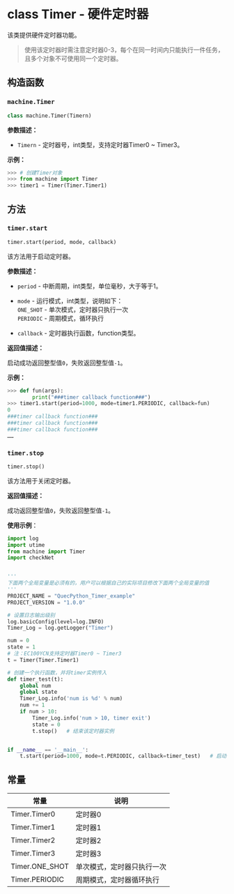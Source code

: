 # class Timer - 硬件定时器

该类提供硬件定时器功能。

> 使用该定时器时需注意定时器0-3，每个在同一时间内只能执行一件任务，且多个对象不可使用同一个定时器。

## 构造函数

### `machine.Timer`

```python
class machine.Timer(Timern)
```

**参数描述：**

- `Timern` - 定时器号，int类型，支持定时器Timer0 ~ Timer3。

**示例：**

```python
>>> # 创建Timer对象
>>> from machine import Timer
>>> timer1 = Timer(Timer.Timer1)
```

## 方法

### `timer.start`

```python
timer.start(period, mode, callback)
```

该方法用于启动定时器。

**参数描述：**

- `period` - 中断周期，int类型，单位毫秒，大于等于1。

- `mode` - 运行模式，int类型，说明如下：<br />`ONE_SHOT` - 单次模式，定时器只执行一次<br />`PERIODIC` - 周期模式，循环执行

- `callback` - 定时器执行函数，function类型。

**返回值描述：**

启动成功返回整型值`0`，失败返回整型值`-1`。

**示例：**

```python
>>> def fun(args):
        print("###timer callback function###")
>>> timer1.start(period=1000, mode=timer1.PERIODIC, callback=fun)
0
###timer callback function###
###timer callback function###
###timer callback function###
……
```

### `timer.stop`

```python
timer.stop()
```

该方法用于关闭定时器。

**返回值描述：**

成功返回整型值`0`，失败返回整型值`-1`。

**使用示例**：

```python
import log
import utime
from machine import Timer
import checkNet


'''
下面两个全局变量是必须有的，用户可以根据自己的实际项目修改下面两个全局变量的值
'''
PROJECT_NAME = "QuecPython_Timer_example"
PROJECT_VERSION = "1.0.0"

# 设置日志输出级别
log.basicConfig(level=log.INFO)
Timer_Log = log.getLogger("Timer")

num = 0
state = 1
# 注：EC100YCN支持定时器Timer0 ~ Timer3
t = Timer(Timer.Timer1)

# 创建一个执行函数，并将timer实例传入
def timer_test(t):
	global num
	global state
	Timer_Log.info('num is %d' % num)
	num += 1
	if num > 10:
		Timer_Log.info('num > 10, timer exit')
		state = 0
		t.stop()   # 结束该定时器实例


if __name__ == '__main__':
	t.start(period=1000, mode=t.PERIODIC, callback=timer_test)   # 启动定时器
```

## 常量

| 常量           | 说明                       |
| -------------- | -------------------------- |
| Timer.Timer0   | 定时器0                    |
| Timer.Timer1   | 定时器1                    |
| Timer.Timer2   | 定时器2                    |
| Timer.Timer3   | 定时器3                    |
| Timer.ONE_SHOT | 单次模式，定时器只执行一次 |
| Timer.PERIODIC | 周期模式，定时器循环执行   |

